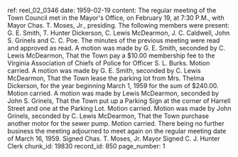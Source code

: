 ref: reel_02_0346
date: 1959-02-19
content: The regular meeting of the Town Council met in the Mayor's Office, on February 19, at 7:30 P.M., with Mayor Chas. T. Moses, Jr., presiding.
The following members were present: G. E. Smith, T. Hunter Dickerson, C. Lewis McDearmon, J. C. Caldwell, John S. Grinels and C. C. Poe.
The minutes of the previous meeting were read and approved as read.
A motion was made by G. E. Smith, seconded by C. Lewis McDearmon, That the Town pay a $10.00 membership fee to the Virginia Association of Chiefs of Police for Officer S. L. Burks. Motion carried.
A motion was made by G. E. Smith, seconded by C. Lewis McDearmon, That the Town lease the parking lot from Mrs. Thelma Dickerson, for the year beginning March 1, 1959 for the sum of $240.00. Motion carried.
A motion was made by Lewis McDearmon, seconded by John S. Grinels, That the Town put up a Parking Sign at the corner of Harrell Street and one at the Parking Lot. Motion carried.
Motion was made by John Grinels, seconded by C. Lewis McDearmon, That the Town purchase another motor for the sewer pump. Motion carried.
There being no further business the meeting adjourned to meet again on the regular meeting date of March 16, 1959.
Signed Chas. T. Moses, Jr. Mayor
Signed C. J. Hunter Clerk
chunk_id: 19830
record_id: 850
page_number: 1

